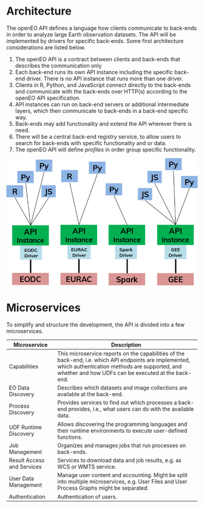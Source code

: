 # Architecture

The openEO API defines a language how clients communicate to back-ends in order to analyze large Earth observation datasets. The API will be implemented by drivers for specific back-ends. Some first architecture considerations are listed below.

1. The openEO API is a contract between clients and back-ends that describes the communication only
2. Each back-end runs its own API instance including the specific back-end driver. There is no API instance that runs more than one driver.
3. Clients in R, Python, and JavaScript connect directly to the back-ends and communicate with the back-ends over HTTP(s) according to the openEO API specification.
4. API instances can run on back-end servers or additional intermediate layers, which then communicate to back-ends in a back-end specific way.
5. Back-ends may add functionality and extend the API wherever there is need.
6. There will be a central back-end registry service, to allow users to search for back-ends with specific functionality and or data. 
7. The openEO API will define _profiles_ in order group specific functionality.

![Architecture](arch.png)


# Microservices

To simplify and structure the development, the API is divided into a few microservices.

| Microservice               | Description                                                  |
| -------------------------- | ------------------------------------------------------------ |
| Capabilities               | This microservice reports on the capabilities of the back-end, i.e. which API endpoints are implemented, which authentication methods are supported, and whether and how UDFs can be executed at the back-end. |
| EO Data Discovery          | Describes which datasets and image collections are available at the back-end. |
| Process Discovery          | Provides services to find out which processes a back-end provides, i.e., what users can do with the available data. |
| UDF Runtime Discovery      | Allows discovering the programming languages and their runtime environments to execute user-defined functions. |
| Job Management             | Organizes and manages jobs that run processes on back-ends.  |
| Result Access and Services | Services to download data and job results, e.g. as WCS or WMTS service. |
| User Data Management       | Manage user content and accounting. Might be split into multiple microservices, e.g. User Files and User Process Graphs might be separated. |
| Authentication             | Authentication of users.                                     |
